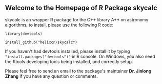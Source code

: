 ## Welcome to the Homepage of R Package skycalc

skycalc is an wrapper R package for the C++ library A++ on astronomy algorithms, to install, please use the following R code:

`library(devtools)`

`install_github("helixcn/skycalc")`

If you haven't had devtools installed, please install it by typing `"install.packages("devtools")"` in R console. On Windows, you also need the Rtools developing tools being installed, and correctly setup.

Please feel free to send an email to the package's maintainer **Dr. Jinlong Zhang** if you have any 
question or comments.

